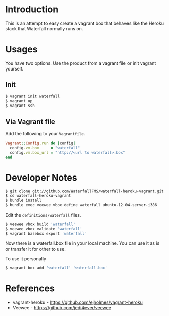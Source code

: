 Introduction
============

This is an attempt to easy create a vagrant box that behaves like the Heroku stack that Waterfall normally runs on.

Usages
======
You have two options.  Use the product from a vagrant file or init vagrant yourself.

Init
----
```sh
$ vagrant init waterfall
$ vagrant up
$ vagrant ssh
```

Via Vagrant file
----------------
Add the following to your `Vagrantfile`.

```ruby
Vagrant::Config.run do |config|
  config.vm.box     = "waterfall"
  config.vm.box_url = "http://<url to waterfall>.box"
end
```


Developer Notes
===============

``` sh
$ git clone git://github.com/WaterfallFMS/waterfall-heroku-vagrant.git
$ cd waterfall-heroku-vagrant
$ bundle install
$ bundle exec veewee vbox define waterfall ubuntu-12.04-server-i386
```

Edit the `definitions/waterfall` files.

```sh
$ veewee vbox build 'waterfall'
$ veewee vbox validate 'waterfall'
$ vagrant basebox export 'waterfall'
```

Now there is a waterfall.box file in your local machine.  You can use it as is or transfer it for other to use.

To use it personally

```sh
$ vagrant box add 'waterfall' 'waterfall.box'
```

References
==========

* vagrant-heroku - https://github.com/ejholmes/vagrant-heroku
* Veewee - https://github.com/jedi4ever/veewee